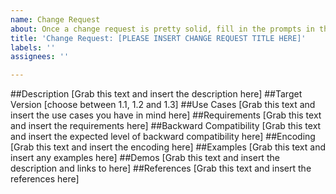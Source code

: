 ```yaml
---
name: Change Request
about: Once a change request is pretty solid, fill in the prompts in this template
title: 'Change Request: [PLEASE INSERT CHANGE REQUEST TITLE HERE]'
labels: ''
assignees: ''

---
```


##Description
        [Grab this text and insert the description here]
##Target Version
        [choose between 1.1, 1.2 and 1.3]
##Use Cases
        [Grab this text and insert the use cases you have in mind here]
##Requirements
        [Grab this text and insert the requirements here]
##Backward Compatibility
        [Grab this text and insert the expected level of backward compatibility here]
##Encoding
        [Grab this text and insert the encoding here]
##Examples
        [Grab this text and insert any examples here]
##Demos
        [Grab this text and insert the description and links to here]
##References
        [Grab this text and insert the references here]
